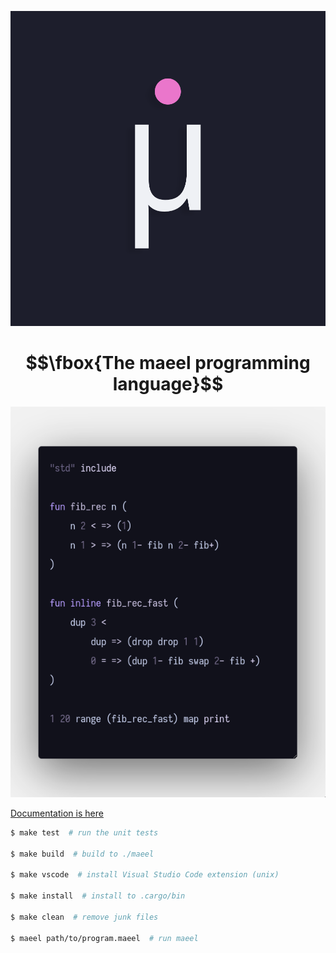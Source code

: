 <p align="center">
    <img src="./assets/maeel.png" />
</p>

# $$\fbox{The maeel programming language}$$

![](./assets/preview.png)


[Documentation is here](docs/README.md)



```sh
$ make test  # run the unit tests

$ make build  # build to ./maeel

$ make vscode  # install Visual Studio Code extension (unix)

$ make install  # install to .cargo/bin

$ make clean  # remove junk files

$ maeel path/to/program.maeel  # run maeel
```
